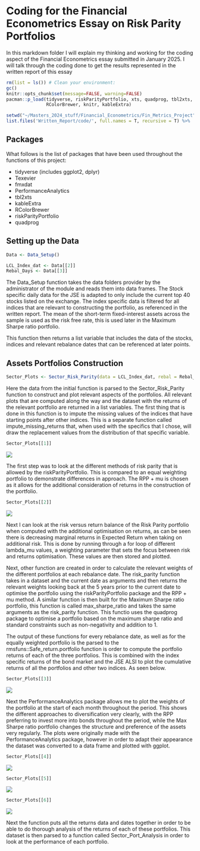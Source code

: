 # Coding for the Financial Econometrics Essay on Risk Parity Portfolios

In this markdown folder I will explain my thinking and working for the
coding aspect of the Financial Econometrics essay submitted in January
2025. I will talk through the coding done to get the results represented
in the written report of this essay

``` r
rm(list = ls()) # Clean your environment:
gc()
knitr::opts_chunk$set(message=FALSE, warning=FALSE)
pacman::p_load(tidyverse, riskParityPortfolio, xts, quadprog, tbl2xts, PerformanceAnalytics,
               RColorBrewer, knitr, kableExtra)

setwd("~/Masters_2024_stuff/Financial_Econometrics/Fin_Metrics_Project")
list.files('Written_Report/code/', full.names = T, recursive = T) %>% .[grepl('.R', .)] %>% as.list() %>% walk(~source(.))
```

## Packages

What follows is the list of packages that have been used throughout the
functions of this project:

-   tidyverse (includes ggplot2, dplyr)
-   Texevier
-   fmxdat
-   PerformanceAnalytics
-   tbl2xts
-   kableExtra
-   RColorBrewer
-   riskParityPortfolio
-   quadprog

## Setting up the Data

``` r
Data <- Data_Setup()

LCL_Index_dat <- Data[[2]]
Rebal_Days <- Data[[3]]
```

The Data_Setup function takes the data folders provider by the
administrator of the module and reads them into data frames. The Stock
specific daily data for the JSE is adapted to only include the current
top 40 stocks listed on the exchange. The index specific data is
filtered for all indices that are relevant to constructing the
portfolio, as referenced in the written report. The mean of the
short-term fixed-interest assets across the sample is used as the risk
free rate, this is used later in the Maximum Sharpe ratio portfolio.

This function then returns a list variable that includes the data of the
stocks, indices and relevant rebalance dates that can be referenced at
later points.

## Assets Portfolios Construction

``` r
Sector_Plots <- Sector_Risk_Parity(data = LCL_Index_dat, rebal = Rebal_Days)
```

Here the data from the initial function is parsed to the
Sector_Risk_Parity function to construct and plot relevant aspects of
the portfolios. All relevant plots that are computed along the way and
the dataset with the returns of the relevant portfolio are returned in a
list variables. The first thing that is done in this function is to
impute the missing values of the indices that have starting points after
other indices. This is a separate function called impute_missing_returns
that, when used with the specifics that I chose, will draw the
replacement values from the distribution of that specific variable.

``` r
Sector_Plots[[1]]
```

![](README_files/figure-markdown_github/unnamed-chunk-4-1.png)

The first step was to look at the different methods of risk parity that
is allowed by the riskParityPortfolio. This is compared to an equal
weighting portfolio to demonstrate differences in approach. The RPP + mu
is chosen as it allows for the additional consideration of returns in
the construction of the portfolio.

``` r
Sector_Plots[[2]]
```

![](README_files/figure-markdown_github/unnamed-chunk-5-1.png)

Next I can look at the risk versus return balance of the Risk Parity
portfolio when computed with the additional optimisation on returns, as
can be seen there is decreasing marginal returns in Expected Return when
taking on additional risk. This is done by running through a for loop of
different lambda_mu values, a weighting parameter that sets the focus
between risk and returns optimisation. These values are then stored and
plotted.

Next, other function are created in order to calculate the relevant
weights of the different portfolios at each rebalance date. The
risk_parity function takes in a dataset and the current date as
arguments and then returns the relevant weights looking back at the 5
years prior to the current date to optimise the portfolio using the
riskParityPortfolio package and the RPP + mu method. A similar function
is then built for the Maximum Sharpe ratio portfolio, this function is
called max_sharpe_ratio and takes the same arguments as the risk_parity
function. This functio uses the quadprog package to optimise a portfolio
based on the maximum sharpe ratio and standard constraints such as
non-negativity and addition to 1.

The output of these functions for every rebalance date, as well as for
the equally weighted portfolio is the parsed to the
rmsfuns::Safe_return.portfolio function is order to compute the
portfolio returns of each of the three portfolios. This is combined with
the index specific returns of the bond market and the JSE ALSI to plot
the cumulative returns of all the portfolios and other two indices. As
seen below.

``` r
Sector_Plots[[3]]
```

![](README_files/figure-markdown_github/unnamed-chunk-6-1.png)

Next the PerformanceAnalytics package allows me to plot the weights of
the portfolio at the start of each month throughout the period. This
shows the different approaches to diversification very clearly, with the
RPP preferring to invest more into bonds throughout the period, while
the Max Sharpe ratio portfolio changes the structure and preference of
the assets very regularly. The plots were originally made with the
PerformanceAnalytics package, however in order to adapt their appearance
the dataset was converted to a data frame and plotted with ggplot.

``` r
Sector_Plots[[4]]
```

![](README_files/figure-markdown_github/unnamed-chunk-7-1.png)

``` r
Sector_Plots[[5]]
```

![](README_files/figure-markdown_github/unnamed-chunk-7-2.png)

``` r
Sector_Plots[[6]]
```

![](README_files/figure-markdown_github/unnamed-chunk-7-3.png)

Next the function puts all the returns data and dates together in order
to be able to do thorough analysis of the returns of each of these
portfolios. This dataset is then parsed to a function called
Sector_Port_Analysis in order to look at the performance of each
portfolio.
